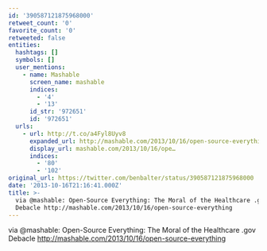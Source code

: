 ```yaml
---
id: '390587121875968000'
retweet_count: '0'
favorite_count: '0'
retweeted: false
entities:
  hashtags: []
  symbols: []
  user_mentions:
    - name: Mashable
      screen_name: mashable
      indices:
        - '4'
        - '13'
      id_str: '972651'
      id: '972651'
  urls:
    - url: http://t.co/a4Fyl8Uyv8
      expanded_url: http://mashable.com/2013/10/16/open-source-everything
      display_url: mashable.com/2013/10/16/ope…
      indices:
        - '80'
        - '102'
original_url: https://twitter.com/benbalter/status/390587121875968000
date: '2013-10-16T21:16:41.000Z'
title: >-
  via @mashable: Open-Source Everything: The Moral of the Healthcare .gov
  Debacle http://mashable.com/2013/10/16/open-source-everything
---
```


via @mashable: Open-Source Everything: The Moral of the Healthcare .gov Debacle http://mashable.com/2013/10/16/open-source-everything